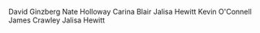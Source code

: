 David Ginzberg
Nate Holloway
Carina Blair
Jalisa Hewitt
Kevin O'Connell
James Crawley
Jalisa Hewitt

